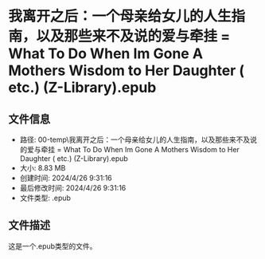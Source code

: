 ﻿# 我离开之后：一个母亲给女儿的人生指南，以及那些来不及说的爱与牵挂 = What To Do When Im Gone A Mothers Wisdom to Her Daughter ( etc.) (Z-Library).epub

## 文件信息
- 路径: 00-temp\我离开之后：一个母亲给女儿的人生指南，以及那些来不及说的爱与牵挂 = What To Do When Im Gone A Mothers Wisdom to Her Daughter ( etc.) (Z-Library).epub
- 大小: 8.83 MB
- 创建时间: 2024/4/26 9:31:16
- 最后修改时间: 2024/4/26 9:31:16
- 文件类型: .epub

## 文件描述
这是一个.epub类型的文件。

